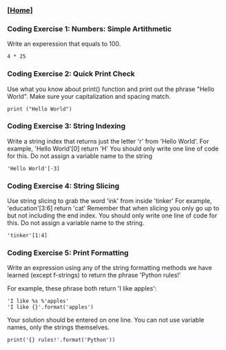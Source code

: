 ### [[Home]](https://driphtyio.github.io/python-portilla/)

### Coding Exercise 1: Numbers: Simple Artithmetic

Write an experession that equals to 100.
```
4 * 25
```

### Coding Exercise 2: Quick Print Check

Use what you know about print() function and print out the phrase "Hello World". Make sure your capitalization and spacing match.
```
print ("Hello World")
```

### Coding Exercise 3: String Indexing

Write a string index that returns just the letter 'r' from 'Hello World'.
For example, 'Hello World'[0] return 'H'
You should only write one line of code for this. Do not assign a variable name to the string
```
'Hello World'[-3]
```

### Coding Exercise 4: String Slicing

Use string slicing to grab the word 'ink' from inside 'tinker'
For example, 'education'[3:6] return 'cat'
Remember that when slicing you only go up to but not including the end index.
You should only write one line of code for this. Do not assign a variable name to the string.
```
'tinker'[1:4]
```

### Coding Exercise 5: Print Formatting

Write an expression using any of the string formatting methods we have learned (except f-strings) to return the phrase 'Python rules!'

For example, these phrase both return 'I like apples':
```
'I like %s %'apples'
'I like {}'.format('apples')
```
Your solution should be entered on one line. You can not use variable names, only the strings themselves.
```
print('{} rules!'.format('Python'))
```
